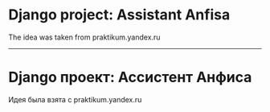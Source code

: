 # Django project: Assistant Anfisa
The idea was taken from praktikum.yandex.ru
____
# Django проект: Ассистент Анфиса
Идея была взята с praktikum.yandex.ru
